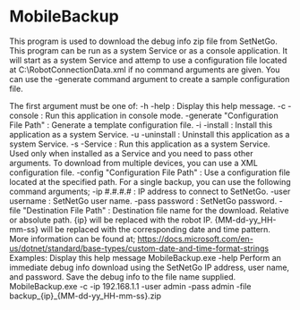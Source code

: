 # MobileBackup
This program is used to download the debug info zip file from SetNetGo.  
This program can be run as a system Service or as a console application.
It will start as a system Service and attemp to use a configuration file
located at C:\RobotConnectionData.xml if no command arguments are given.
You can use the -generate command argument to create a sample configuration file.


The first argument must be one of:
    -h -help : Display this help message.
    -c -console : Run this application in console mode.
    -generate "Configuration File Path" : Generate a template configuration file.
    -i -install : Install this application as a system Service.
    -u -uninstall : Uninstall this application as a system Service.
    -s -Service : Run this application as a system Service.
                  Used only when installed as a Service and you need to pass other arguments.
To download from multiple devices, you can use a XML configuration file.
    -config "Configuration File Path" : Use a configuration file located at the specified path.
For a single backup, you can use the following command arguments;
     -ip #.#.#.# : IP address to connect to SetNetGo.
     -user username : SetNetGo user name.
     -pass password : SetNetGo password.
     -file "Destination File Path" : Destination file name for the download. Relative or absolute path.
             {ip} will be replaced with the robot IP.
             {MM-dd-yy_HH-mm-ss} will be replaced with the corresponding
             date and time pattern. More information can be found at;
             https://docs.microsoft.com/en-us/dotnet/standard/base-types/custom-date-and-time-format-strings
Examples:
Display this help message
    MobileBackup.exe -help
Perform an immediate debug info download using the SetNetGo IP address, user name, and password.
Save the debug info to the file name supplied.
    MobileBackup.exe -c -ip 192.168.1.1 -user admin -pass admin -file backup_{ip}_{MM-dd-yy_HH-mm-ss}.zip
